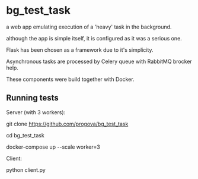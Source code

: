 # bg_test_task
a web app emulating execution of a 'heavy' task in the background.

although the app is simple itself, it is configured as it was a serious one.

Flask has been chosen as a framework due to it's simplicity. 

Asynchronous tasks are processed by Celery queue with RabbitMQ brocker help.

These components were build together with Docker.

## Running tests

Server (with 3 workers):

git clone https://github.com/progova/bg_test_task

cd bg_test_task

docker-compose up --scale worker=3


Client:

python client.py
